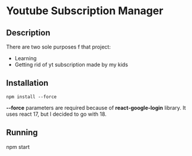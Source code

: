 # Youtube Subscription Manager

## Description

There are two sole purposes f that project:

- Learning
- Getting rid of yt subscription made by my kids

## Installation

`npm install --force `

**--force** parameters are required because of **react-google-login** library. It uses react 17, but I decided to go with 18.

## Running

npm start
